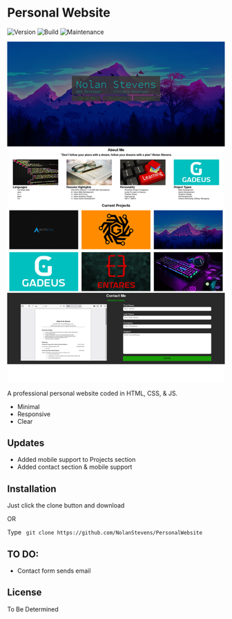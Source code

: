 # Personal Website

![Version](https://img.shields.io/badge/version-v0.3a-blue?style=for-the-badge) ![Build](https://img.shields.io/badge/build_date-03/18/2021-brightgreen?style=for-the-badge) ![Maintenance](https://img.shields.io/badge/maintained-YES-orange?style=for-the-badge)

![Screenshot](https://raw.githubusercontent.com/NolanStevens/PersonalWebsite/master/imgs/WebsiteScreenshot.png)

A professional personal website coded in HTML, CSS, & JS.

- Minimal
- Responsive
- Clear

## Updates

- Added mobile support to Projects section
- Added contact section & mobile support

## Installation

Just click the clone button and download

OR

Type ``` git clone https://github.com/NolanStevens/PersonalWebsite```

## TO DO:

- Contact form sends email

License
-------

To Be Determined
